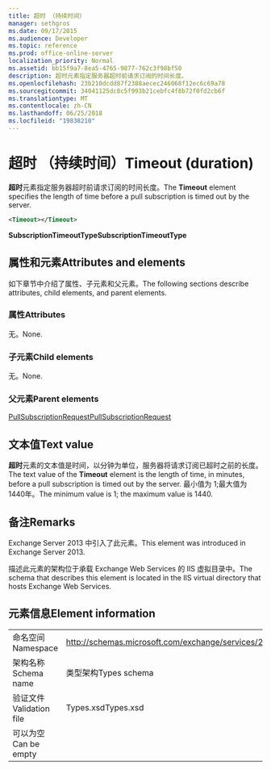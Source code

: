 ```yaml
---
title: 超时 （持续时间）
manager: sethgros
ms.date: 09/17/2015
ms.audience: Developer
ms.topic: reference
ms.prod: office-online-server
localization_priority: Normal
ms.assetid: bb15f9a7-8ea5-4765-9877-762c3f98bf50
description: 超时元素指定服务器超时前请求订阅的时间长度。
ms.openlocfilehash: 23b210dcdd87f2388aecec246068f12ec6c69a78
ms.sourcegitcommit: 34041125dc8c5f993b21cebfc4f8b72f0fd2cb6f
ms.translationtype: MT
ms.contentlocale: zh-CN
ms.lasthandoff: 06/25/2018
ms.locfileid: "19838210"
---
```

# <a name="timeout-duration"></a><span data-ttu-id="29d35-103">超时 （持续时间）</span><span class="sxs-lookup"><span data-stu-id="29d35-103">Timeout (duration)</span></span>

<span data-ttu-id="29d35-104">**超时**元素指定服务器超时前请求订阅的时间长度。</span><span class="sxs-lookup"><span data-stu-id="29d35-104">The **Timeout** element specifies the length of time before a pull subscription is timed out by the server.</span></span> 
  
```XML
<Timeout></Timeout>
```

 <span data-ttu-id="29d35-105">**SubscriptionTimeoutType**</span><span class="sxs-lookup"><span data-stu-id="29d35-105">**SubscriptionTimeoutType**</span></span>
## <a name="attributes-and-elements"></a><span data-ttu-id="29d35-106">属性和元素</span><span class="sxs-lookup"><span data-stu-id="29d35-106">Attributes and elements</span></span>

<span data-ttu-id="29d35-107">如下章节中介绍了属性、子元素和父元素。</span><span class="sxs-lookup"><span data-stu-id="29d35-107">The following sections describe attributes, child elements, and parent elements.</span></span>
  
### <a name="attributes"></a><span data-ttu-id="29d35-108">属性</span><span class="sxs-lookup"><span data-stu-id="29d35-108">Attributes</span></span>

<span data-ttu-id="29d35-109">无。</span><span class="sxs-lookup"><span data-stu-id="29d35-109">None.</span></span>
  
### <a name="child-elements"></a><span data-ttu-id="29d35-110">子元素</span><span class="sxs-lookup"><span data-stu-id="29d35-110">Child elements</span></span>

<span data-ttu-id="29d35-111">无。</span><span class="sxs-lookup"><span data-stu-id="29d35-111">None.</span></span>
  
### <a name="parent-elements"></a><span data-ttu-id="29d35-112">父元素</span><span class="sxs-lookup"><span data-stu-id="29d35-112">Parent elements</span></span>

[<span data-ttu-id="29d35-113">PullSubscriptionRequest</span><span class="sxs-lookup"><span data-stu-id="29d35-113">PullSubscriptionRequest</span></span>](pullsubscriptionrequest.md)
  
## <a name="text-value"></a><span data-ttu-id="29d35-114">文本值</span><span class="sxs-lookup"><span data-stu-id="29d35-114">Text value</span></span>

<span data-ttu-id="29d35-115">**超时**元素的文本值是时间，以分钟为单位，服务器将请求订阅已超时之前的长度。</span><span class="sxs-lookup"><span data-stu-id="29d35-115">The text value of the **Timeout** element is the length of time, in minutes, before a pull subscription is timed out by the server.</span></span> <span data-ttu-id="29d35-116">最小值为 1;最大值为 1440年。</span><span class="sxs-lookup"><span data-stu-id="29d35-116">The minimum value is 1; the maximum value is 1440.</span></span> 
  
## <a name="remarks"></a><span data-ttu-id="29d35-117">备注</span><span class="sxs-lookup"><span data-stu-id="29d35-117">Remarks</span></span>

<span data-ttu-id="29d35-118">Exchange Server 2013 中引入了此元素。</span><span class="sxs-lookup"><span data-stu-id="29d35-118">This element was introduced in Exchange Server 2013.</span></span>
  
<span data-ttu-id="29d35-119">描述此元素的架构位于承载 Exchange Web Services 的 IIS 虚拟目录中。</span><span class="sxs-lookup"><span data-stu-id="29d35-119">The schema that describes this element is located in the IIS virtual directory that hosts Exchange Web Services.</span></span>
  
## <a name="element-information"></a><span data-ttu-id="29d35-120">元素信息</span><span class="sxs-lookup"><span data-stu-id="29d35-120">Element information</span></span>

|||
|:-----|:-----|
|<span data-ttu-id="29d35-121">命名空间</span><span class="sxs-lookup"><span data-stu-id="29d35-121">Namespace</span></span>  <br/> |http://schemas.microsoft.com/exchange/services/2006/types  <br/> |
|<span data-ttu-id="29d35-122">架构名称</span><span class="sxs-lookup"><span data-stu-id="29d35-122">Schema name</span></span>  <br/> |<span data-ttu-id="29d35-123">类型架构</span><span class="sxs-lookup"><span data-stu-id="29d35-123">Types schema</span></span>  <br/> |
|<span data-ttu-id="29d35-124">验证文件</span><span class="sxs-lookup"><span data-stu-id="29d35-124">Validation file</span></span>  <br/> |<span data-ttu-id="29d35-125">Types.xsd</span><span class="sxs-lookup"><span data-stu-id="29d35-125">Types.xsd</span></span>  <br/> |
|<span data-ttu-id="29d35-126">可以为空</span><span class="sxs-lookup"><span data-stu-id="29d35-126">Can be empty</span></span>  <br/> ||
   

